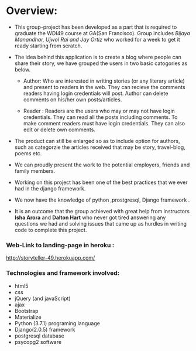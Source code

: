 # Overview:

* This group-project has been developed as a part that is required to graduate the WDI49 course at GA(San Francisco). Group includes *Bijaya Manandhar, Ujwol Rai and Jay Ortiz* who worked for a week to get it ready starting from scratch.

* The idea behind this application is to create a blog where people can share their story, we have grouped the users in two basic catogories as below.

  * Author: Who are interested in writing stories (or any literary article) and present to readers in the web. They can recieve the comments readers having login credentials will post. Author can delete comments on his/her own posts/articles.
        
  * Reader : Readers are the users who may or may not have login credentials. They can read all the posts including comments. To make comment readers must have login credentials. They can also edit or delete own comments.

* The product can still be enlarged so as to include option for authors, such as categorzie the articles received that may be story, travel-blog, poems etc. 

* We can proudly present the work to the potential employers, friends and family members. 

* Working on this project has been one of the best practices that we ever had in the django framework. 

* We now have the knowledge of python ,prostgresql, Django framework .

* It is an outcome that the group achieved with great help from instructors **Isha Arora** and **Dalton Hart** who never got tired answering any questions we had and solving issues that came up as hurdles in writing code to complete this project.

### Web-Link to landing-page in heroku :
http://storyteller-49.herokuapp.com/

### Technologies and framework involved:

* html5
* css
* jQuery (and javaScript)
* ajax
* Bootstrap
* Materialize
* Python (3.7.1) programing language
* Django(2.0.5) framework
* postgresql database
* psycopg2 software
